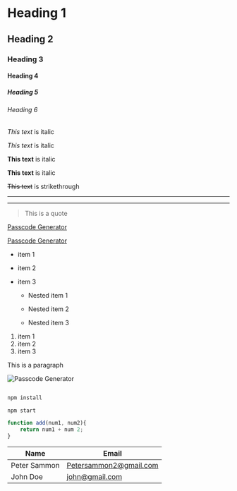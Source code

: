 <!-- Headings -->

# Heading 1

## Heading 2

### Heading 3

#### Heading 4

##### Heading 5

###### Heading 6

<!--italics-->

_This text_ is italic

_This text_ is italic

<!--strong-->

**This text** is italic

**This text** is italic

<!--strikethrough-->

~~This text~~ is strikethrough

<!--Horizontal Rule-->

---

---

<!-- Blockquote-->

> This is a quote

<!--Links-->

[Passcode Generator](http://127.0.0.1:5500/Develop/index.html)

[Passcode Generator](http://127.0.0.1:5500/Develop/index.html "Passcode Generator")

<!--ul-->

- item 1
- item 2
- item 3

  - Nested item 1
  - Nested item 2
  - Nested item 3

    <!--ol-->

1. item 1
1. item 2
1. item 3

<!--Inline Code Block-->

<p>This is a paragraph</p>

<!--images-->

![Passcode Generator](https://tse1.mm.bing.net/th?id=OIP.1ngut45pUmcqq-I-bLD5mQHaFZ&pid=Api&P=0&w=255&h=187)

<!--GitHub Markdown-->

<!--Code Blocks-->

```bash

npm install

npm start
```

```javascript
function add(num1, num2){
    return num1 + num 2;
}
```

<!--tables-->

| Name         | Email                  |
| ------------ | ---------------------- |
| Peter Sammon | Petersammon2@gmail.com |
| John Doe     | john@gmail.com         |
